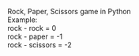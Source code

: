 Rock, Paper, Scissors game in Python
<br />
Example:
<br /> rock - rock = 0
<br /> rock - paper = -1
<br /> rock - scissors = -2